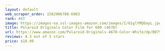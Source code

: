 ```yaml
---
layout: default 
﻿web_scraper_order: 1582906788-6983
rank: #65
image: https://images-na.ssl-images-amazon.com/images/I/61glYMQOayL.jpg
title: Polaroid Originals Color Film for 600 (4670)
url: https://www.amazon.com/Polaroid-Originals-4670-Color-White/dp/B075H4WWP1/ref=zg_mw_photo_65?_encoding=UTF8&psc=1&refRID=QT7YX3MAVBS9YT2R1GA7
reviews: 4.3 out of 5 stars
price: $18.99 
---
```

